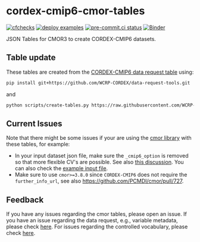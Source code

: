 # cordex-cmip6-cmor-tables

[![cfchecks](https://github.com/WCRP-CORDEX/cordex-cmip6-cmor-tables/actions/workflows/cfchecks.yaml/badge.svg)](https://github.com/WCRP-CORDEX/cordex-cmip6-cmor-tables/actions/workflows/cfchecks.yaml)
[![deploy examples](https://github.com/WCRP-CORDEX/cordex-cmip6-cmor-tables/actions/workflows/deploy-examples.yaml/badge.svg)](https://wcrp-cordex.github.io/cordex-cmip6-cmor-tables/cmor-examples.html)
[![pre-commit.ci status](https://results.pre-commit.ci/badge/github/WCRP-CORDEX/cordex-cmip6-cmor-tables/main.svg)](https://results.pre-commit.ci/latest/github/WCRP-CORDEX/cordex-cmip6-cmor-tables/main)
[![Binder](http://mybinder.org/badge_logo.svg)](https://mybinder.org/v2/gh/WCRP-CORDEX/binder-sandbox/main?urlpath=git-pull%3Frepo%3Dhttps%253A%252F%252Fgithub.com%252FWCRP-CORDEX%252Fcordex-cmip6-cmor-tables%26urlpath%3Dlab%252Ftree%252Fcordex-cmip6-cmor-tables%252Fexamples%252Fcmor-examples.ipynb%26branch%3Dmain)

JSON Tables for CMOR3 to create CORDEX-CMIP6 datasets.

## Table update

These tables are created from the [CORDEX-CMIP6 data request table](https://github.com/WCRP-CORDEX/data-request-table) using:

```bash
pip install git+https://github.com/WCRP-CORDEX/data-request-tools.git
```
and
```bash
python scripts/create-tables.py https://raw.githubusercontent.com/WCRP-CORDEX/data-request-table/main/CORDEX-CMIP6/data-request.csv
```

## Current Issues

Note that there might be some issues if your are using the [cmor library](https://github.com/PCMDI/cmor) with these tables, for example:

* In your input dataset json file, make sure the `_cmip6_option` is removed so that more flexible CV's are possible. See also [this discussion](https://github.com/PCMDI/cmor/discussions/679#discussioncomment-3842958). You can also check the [example input file](https://github.com/WCRP-CORDEX/cordex-cmip6-cmor-tables/blob/main/Tables/CORDEX-CMIP6_remo_example.json).
* Make sure to use `cmor>=3.8.0` since `CORDEX-CMIP6` does not require the `further_info_url`, see also https://github.com/PCMDI/cmor/pull/727.

## Feedback

If you have any issues regarding the cmor tables, please open an issue. If you have an issue regarding the data request, e.g., variable metadata, please check [here](https://github.com/WCRP-CORDEX/data-request-table/issues). For issues regarding the controlled vocabulary, please check [here](https://github.com/WCRP-CORDEX/cordex-cmip6-cv/issues).
